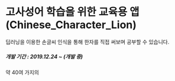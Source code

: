 # 고사성어 학습을 위한 교육용 앱 (Chinese_Character_Lion)

딥러닝을 이용한 손글씨 인식을 통해 한자를 직접 써보며 공부할 수 있습니다.

##### 개발 기간 : 2019.12.24 ~ (개발 중)

약 40여 가지의 

